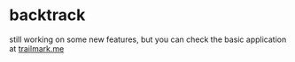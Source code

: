 # backtrack

still working on some new features, but you can check the basic application at [trailmark.me](https://trailmark.me)
